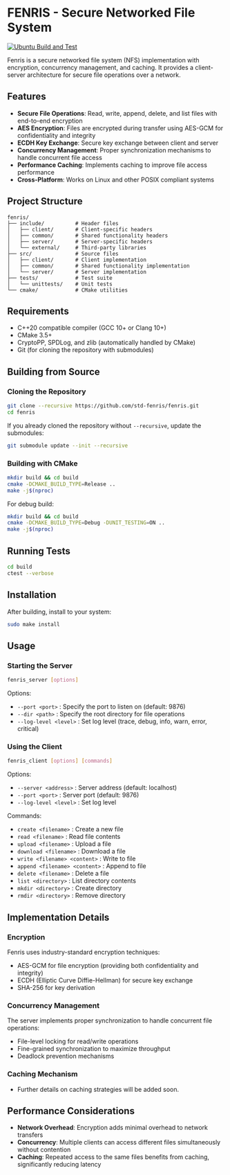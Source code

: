 # FENRIS - Secure Networked File System

[![Ubuntu Build and Test](https://github.com/std-fenris/fenris/actions/workflows/ubuntu.yml/badge.svg)](https://github.com/std-fenris/fenris/actions/workflows/ubuntu.yml)

Fenris is a secure networked file system (NFS) implementation with encryption, concurrency management, and caching. It provides a client-server architecture for secure file operations over a network.

## Features

- **Secure File Operations**: Read, write, append, delete, and list files with end-to-end encryption
- **AES Encryption**: Files are encrypted during transfer using AES-GCM for confidentiality and integrity
- **ECDH Key Exchange**: Secure key exchange between client and server
- **Concurrency Management**: Proper synchronization mechanisms to handle concurrent file access
- **Performance Caching**: Implements caching to improve file access performance
- **Cross-Platform**: Works on Linux and other POSIX compliant systems

## Project Structure

```
fenris/
├── include/          # Header files
│   ├── client/       # Client-specific headers
│   ├── common/       # Shared functionality headers
│   ├── server/       # Server-specific headers
│   └── external/     # Third-party libraries
├── src/              # Source files
│   ├── client/       # Client implementation
│   ├── common/       # Shared functionality implementation
│   └── server/       # Server implementation
├── tests/            # Test suite
│   └── unittests/    # Unit tests
└── cmake/            # CMake utilities
```

## Requirements

- C++20 compatible compiler (GCC 10+ or Clang 10+)
- CMake 3.5+
- CryptoPP, SPDLog, and zlib (automatically handled by CMake)
- Git (for cloning the repository with submodules)

## Building from Source

### Cloning the Repository

```bash
git clone --recursive https://github.com/std-fenris/fenris.git
cd fenris
```

If you already cloned the repository without `--recursive`, update the submodules:

```bash
git submodule update --init --recursive
```

### Building with CMake

```bash
mkdir build && cd build
cmake -DCMAKE_BUILD_TYPE=Release ..
make -j$(nproc)
```

For debug build:

```bash
mkdir build && cd build
cmake -DCMAKE_BUILD_TYPE=Debug -DUNIT_TESTING=ON ..
make -j$(nproc)
```

## Running Tests

```bash
cd build
ctest --verbose
```

## Installation

After building, install to your system:

```bash
sudo make install
```

## Usage

### Starting the Server

```bash
fenris_server [options]
```

Options:
- `--port <port>` : Specify the port to listen on (default: 9876)
- `--dir <path>` : Specify the root directory for file operations
- `--log-level <level>` : Set log level (trace, debug, info, warn, error, critical)

### Using the Client

```bash
fenris_client [options] [commands]
```

Options:
- `--server <address>` : Server address (default: localhost)
- `--port <port>` : Server port (default: 9876)
- `--log-level <level>` : Set log level

Commands:
- `create <filename>` : Create a new file
- `read <filename>` : Read file contents
- `upload <filename>` : Upload a file
- `download <filename>` : Download a file
- `write <filename> <content>` : Write to file
- `append <filename> <content>` : Append to file
- `delete <filename>` : Delete a file
- `list <directory>` : List directory contents
- `mkdir <directory>` : Create directory
- `rmdir <directory>` : Remove directory

## Implementation Details

### Encryption

Fenris uses industry-standard encryption techniques:
- AES-GCM for file encryption (providing both confidentiality and integrity)
- ECDH (Elliptic Curve Diffie-Hellman) for secure key exchange
- SHA-256 for key derivation

### Concurrency Management

The server implements proper synchronization to handle concurrent file operations:
- File-level locking for read/write operations
- Fine-grained synchronization to maximize throughput
- Deadlock prevention mechanisms

### Caching Mechanism

- Further details on caching strategies will be added soon.

## Performance Considerations

- **Network Overhead**: Encryption adds minimal overhead to network transfers
- **Concurrency**: Multiple clients can access different files simultaneously without contention
- **Caching**: Repeated access to the same files benefits from caching, significantly reducing latency

